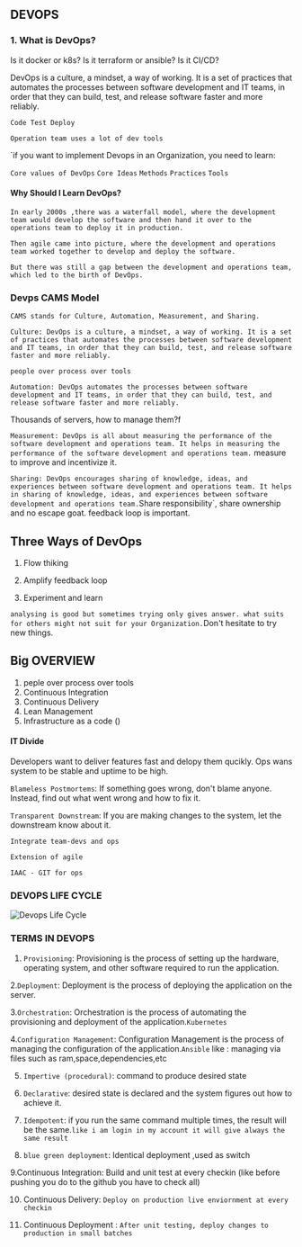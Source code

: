 ## DEVOPS

### 1. What is DevOps?

Is it docker or k8s?
Is it terraform or ansible?
Is it CI/CD?

DevOps is a culture, a mindset, a way of working. It is a set of practices that automates the processes between software development and IT teams, in order that they can build, test, and release software faster and more reliably.

`Code Test Deploy`

`Operation team uses a lot of dev tools`

`if you want to implement Devops in an Organization, you need to learn:

`Core values of DevOps`
`Core Ideas`
`Methods`
`Practices`
`Tools`

#### Why Should I Learn DevOps?

`In early 2000s ,there was a waterfall model, where the development team would develop the software and then hand it over to the operations team to deploy it in production.`

`Then agile came into picture, where the development and operations team worked together to develop and deploy the software.`

`But there was still a gap between the development and operations team, which led to the birth of DevOps.`

### Devps CAMS Model

`CAMS stands for Culture, Automation, Measurement, and Sharing.`

`Culture: DevOps is a culture, a mindset, a way of working. It is a set of practices that automates the processes between software development and IT teams, in order that they can build, test, and release software faster and more reliably.`

`people over process over tools`

`Automation: DevOps automates the processes between software development and IT teams, in order that they can build, test, and release software faster and more reliably.`

Thousands of servers, how to manage them?f

`Measurement: DevOps is all about measuring the performance of the software development and operations team. It helps in measuring the performance of the software development and operations team.` measure to improve and incentivize it.

`Sharing: DevOps encourages sharing of knowledge, ideas, and experiences between software development and operations team. It helps in sharing of knowledge, ideas, and experiences between software development and operations team.`Share responsibility`, share ownership and no escape goat. feedback loop is important.

## Three Ways of DevOps

1. Flow thiking

2. Amplify feedback loop

3. Experiment and learn

`analysing is good but sometimes trying only gives answer. what suits for others might not suit for your Organization.`Don't hesitate to try new things.

## Big OVERVIEW

1. peple over process over tools
2. Continuous Integration
3. Continuous Delivery
4. Lean Management
5. Infrastructure as a code ()

#### IT Divide

Developers want to deliver features fast and delopy them qucikly. Ops wans system to be stable and uptime to be high.

`Blameless Postmortems`: If something goes wrong, don't blame anyone. Instead, find out what went wrong and how to fix it.

`Transparent Downstream`: If you are making changes to the system, let the downstream know about it.

`Integrate team-devs and ops`

`Extension of agile`

`IAAC - GIT for ops `

### DEVOPS LIFE CYCLE

![Devops Life Cycle](https://www.suntechnologies.com/wp-content/uploads/2020/04/DevOps-1536x1087.png)

### TERMS IN DEVOPS

1. `Provisioning`: Provisioning is the process of setting up the hardware, operating system, and other software required to run the application.

2.`Deployment`: Deployment is the process of deploying the application on the server.

3.`Orchestration`: Orchestration is the process of automating the provisioning and deployment of the application.`Kubernetes`

4.`Configuration Management`: Configuration Management is the process of managing the configuration of the application.`Ansible`
like : managing via files such as ram,space,dependencies,etc

5. `Impertive (procedural)`: command to produce desired state

6. `Declarative`: desired state is declared and the system figures out how to achieve it.

7. `Idempotent`: if you run the same command multiple times, the result will be the same.`like i am login in my account it will give always the same result`

8. `blue green deployment`: Identical deployment ,used as switch

9.Continuous Integration: Build and unit test at every checkin (like before pushing you do to the github you have to check all)

10. Continuous Delivery: `Deploy on production live enviornment at every checkin`

11. Continuous Deployment : `After unit testing, deploy changes to production in small batches `
